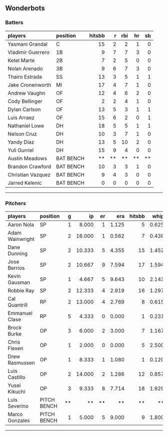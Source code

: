 ## Wonderbots

### Batters

 
|players           |position  | hitsbb|  r| rbi| hr| sb| 
|:-----------------|:---------|------:|--:|---:|--:|--:| 
|Yasmani Grandal   |C         |     15|  2|   2|  1|  0| 
|Vladimir Guerrero |1B        |      9|  7|   7|  3|  0| 
|Ketel Marte       |2B        |      7|  2|   5|  0|  0| 
|Nolan Arenado     |3B        |      9|  6|   7|  3|  0| 
|Thairo Estrada    |SS        |     13|  3|   5|  1|  1| 
|Jake Cronenworth  |MI        |     17|  4|   7|  1|  0| 
|Andrew Vaughn     |OF        |     12|  4|   6|  2|  0| 
|Cody Bellinger    |OF        |      2|  2|   4|  1|  0| 
|Dylan Carlson     |OF        |     13|  5|   3|  1|  1| 
|Luis Arraez       |OF        |     15|  6|   2|  0|  1| 
|Nathaniel Lowe    |DH        |     18|  5|   5|  1|  1| 
|Nelson Cruz       |DH        |     10|  3|   7|  1|  0| 
|Yandy Diaz        |DH        |     13|  5|  10|  2|  0| 
|Yuli Gurriel      |DH        |     15|  9|   4|  0|  0| 
|Austin Meadows    |BAT BENCH |     **| **|  **| **| **| 
|Brandon Crawford  |BAT BENCH |     10|  3|   3|  1|  0| 
|Christian Vazquez |BAT BENCH |      9|  4|   3|  0|  0| 
|Jarred Kelenic    |BAT BENCH |      0|  0|   0|  0|  0| 


* * *

### Pitchers

 
|players         |position    |  g|     ip| er|   era| hitsbb|  whip| so|  w| sv| 
|:---------------|:-----------|--:|------:|--:|-----:|------:|-----:|--:|--:|--:| 
|Aaron Nola      |SP          |  1|  8.000|  1| 1.125|      5| 0.625|  8|  0|  0| 
|Adam Wainwright |SP          |  2| 16.000|  1| 0.562|      7| 0.438| 15|  1|  0| 
|Dane Dunning    |SP          |  2| 10.333|  5| 4.355|     15| 1.452|  9|  1|  0| 
|Jose Berrios    |SP          |  2| 10.667|  9| 7.594|     17| 1.594| 10|  1|  0| 
|Kevin Gausman   |SP          |  1|  4.667|  5| 9.643|     10| 2.143|  5|  0|  0| 
|Robbie Ray      |SP          |  2| 12.333|  4| 2.919|     16| 1.297| 17|  1|  0| 
|Cal Quantrill   |RP          |  2| 13.000|  4| 2.769|      8| 0.615|  9|  1|  0| 
|Emmanuel Clase  |RP          |  5|  4.333|  0| 0.000|      1| 0.231|  5|  0|  3| 
|Brock Burke     |OP          |  3|  6.000|  2| 3.000|      7| 1.167|  6|  0|  0| 
|Chris Flexen    |OP          |  1|  2.000|  0| 0.000|      5| 2.500|  2|  0|  0| 
|Drew Rasmussen  |OP          |  1|  8.333|  1| 1.080|      1| 0.120|  7|  1|  0| 
|Luis Castillo   |OP          |  2| 14.000|  2| 1.286|     12| 0.857| 16|  0|  0| 
|Yusei Kikuchi   |OP          |  3|  9.333|  8| 7.714|     18| 1.929|  9|  0|  0| 
|Luis Severino   |PITCH BENCH | **|     **| **|    **|     **|    **| **| **| **| 
|Marco Gonzales  |PITCH BENCH |  1|  5.000|  5| 9.000|      9| 1.800|  2|  0|  0| 


* * *


